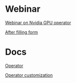
# Webinar

[Webinar on Nvidia GPU operator](https://info.nvidia.com/how-to-use-gpus-on-kubernetes-webinar.html?ondemandrgt=yes#)

[After filling form](https://event.on24.com/eventRegistration/console/apollox/mainEvent?&eventid=3576211&sessionid=1&username=&partnerref=&format=fhvideo1&mobile=&flashsupportedmobiledevice=&helpcenter=&key=2C39C72EF621E771F429895D8AB9BB86&newConsole=true&nxChe=true&newTabCon=true&consoleEarEventConsole=false&text_language_id=en&playerwidth=748&playerheight=526&eventuserid=648806683&contenttype=A&mediametricsessionid=555955185&mediametricid=5021760&usercd=648806683&mode=launch)

# Docs

[Operator](https://docs.nvidia.com/datacenter/cloud-native/gpu-operator/latest/index.html)

[Operator customization](https://docs.nvidia.com/datacenter/cloud-native/gpu-operator/latest/custom-driver-params.html)


